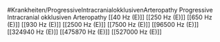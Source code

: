 #Krankheiten/ProgressiveIntracranialokklusivenArteropathy
Progressive Intracranial okklusiven Arteropathy
[[40 Hz (E)]]
[[250 Hz (E)]]
[[650 Hz (E)]]
[[930 Hz (E)]]
[[2500 Hz (E)]]
[[7500 Hz (E)]]
[[96500 Hz (E)]]
[[324940 Hz (E)]]
[[475870 Hz (E)]]
[[527000 Hz (E)]]